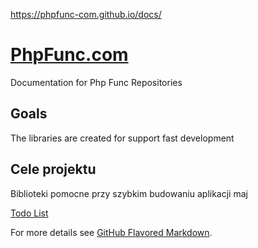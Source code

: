 https://phpfunc-com.github.io/docs/

# [PhpFunc.com](https://docs.PhpFunc.com)
Documentation for Php Func Repositories

## Goals
The libraries are created for support fast development

## Cele projektu
Biblioteki pomocne przy szybkim budowaniu aplikacji maj



[Todo List](TODO.md)

For more details see [GitHub Flavored Markdown](https://guides.github.com/features/mastering-markdown/).
